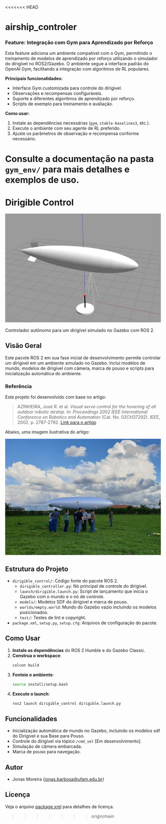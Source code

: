 <<<<<<< HEAD
# airship_controler
### Feature: Integração com Gym para Aprendizado por Reforço

Esta feature adiciona um ambiente compatível com o Gym, permitindo o treinamento de modelos de aprendizado por reforço utilizando o simulador do dirigível no ROS2/Gazebo. O ambiente segue a interface padrão do OpenAI Gym, facilitando a integração com algoritmos de RL populares.

**Principais funcionalidades:**
- Interface Gym customizada para controle do dirigível.
- Observações e recompensas configuráveis.
- Suporte a diferentes algoritmos de aprendizado por reforço.
- Scripts de exemplo para treinamento e avaliação.

**Como usar:**
1. Instale as dependências necessárias (`gym`, `stable-baselines3`, etc.).
2. Execute o ambiente com seu agente de RL preferido.
3. Ajuste os parâmetros de observação e recompensa conforme necessário.

Consulte a documentação na pasta `gym_env/` para mais detalhes e exemplos de uso.
=======
# Dirigible Control
![Texto Alternativo](./src/dirigible_control/img/defult_airship.jpg)

Controlador autônomo para um dirigível simulado no Gazebo com ROS 2.

## Visão Geral

Este pacote ROS 2 em sua fase inicial de desenvolvimento permite controlar um dirigível em um ambiente simulado no Gazebo. Inclui modelos de mundo, modelos de dirigível com câmera, marca de pouso e scripts para inicialização automática do ambiente.


### Referência

Este projeto foi desenvolvido com base no artigo:

> AZINHEIRA, José R. et al. *Visual servo control for the hovering of all outdoor robotic airship. In: Proceedings 2002 IEEE International Conference on Robotics and Automation* (Cat. No. 02CH37292). IEEE, 2002. p. 2787-2792. [Link para o artigo](https://ieeexplore.ieee.org/abstract/document/1013654?casa_token=V1RESjdL1GAAAAAA:TQov1rpwm6VU6awHbmAbO2H-f5PPjaHkgFZte1Lt2ZEtjKoqWWnyUNWwqw-qAjynVQGcn-HJJ2iA)

Abaixo, uma imagem ilustrativa do artigo:

![Dirigível Simulado no Gazebo](./src/dirigible_control/img/dirigible.jpeg)

## Estrutura do Projeto

- `dirigible_control/`: Código fonte do pacote ROS 2.
  - `dirigible_controller.py`: Nó principal de controle do dirigível.
  - `launch/dirigible.launch.py`: Script de lançamento que inicia o Gazebo com o mundo e o nó de controle.
  - `models/`: Modelos SDF do dirigível e marca de pouso.
  - `worlds/empty.world`: Mundo do Gazebo vazio incluindo os modelos posicionados.
  - `test/`: Testes de lint e copyright.
- `package.xml`, `setup.py`, `setup.cfg`: Arquivos de configuração do pacote.

## Como Usar

1. **Instale as dependências** do ROS 2 Humble e do Gazebo Classic.
2. **Construa o workspace**:
   ```sh
   colcon build
   ```
3. **Fonteie o ambiente**:
   ```sh
   source install/setup.bash
   ```
4. **Execute o launch**:
   ```sh
   ros2 launch dirigible_control dirigible.launch.py
   ```

## Funcionalidades

- Inicialização automática de mundo no Gazebo, incluindo os modelos sdf do Dirigivel e sua Base para Pouso.
- Controle do dirigível via tópico `/cmd_vel` [Em desenvolvimento].
- Simulação de câmera embarcada.
- Marca de pouso para navegação.

## Autor

- Jonas Moreira (jonas.barbosa@ufam.edu.br)

## Licença

Veja o arquivo [package.xml](dirigible_control/package.xml) para detalhes de licença.
>>>>>>> origin/main
